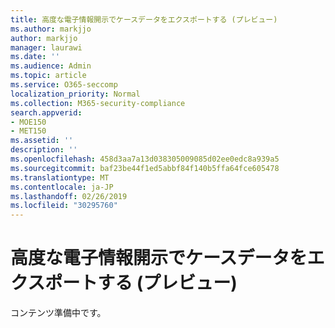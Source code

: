 ```yaml
---
title: 高度な電子情報開示でケースデータをエクスポートする (プレビュー)
ms.author: markjjo
author: markjjo
manager: laurawi
ms.date: ''
ms.audience: Admin
ms.topic: article
ms.service: O365-seccomp
localization_priority: Normal
ms.collection: M365-security-compliance
search.appverid:
- MOE150
- MET150
ms.assetid: ''
description: ''
ms.openlocfilehash: 458d3aa7a13d038305009085d02ee0edc8a939a5
ms.sourcegitcommit: baf23be44f1ed5abbf84f140b5ffa64fce605478
ms.translationtype: MT
ms.contentlocale: ja-JP
ms.lasthandoff: 02/26/2019
ms.locfileid: "30295760"
---
```

# <a name="export-case-data-in-advanced-ediscovery-preview"></a>高度な電子情報開示でケースデータをエクスポートする (プレビュー)

コンテンツ準備中です。